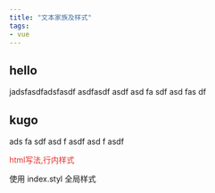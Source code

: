 ```yaml
---
title: "文本家族及样式"
tags:
- vue
---
```


## hello

jadsfasdfadsfasdf 
asdfasdf
asdf
asd
fa
sdf
asd
fas
df

## kugo

ads
fa
sdf
asd
f
asdf
asd
f
asdf

<p style="color: #e33028;">html写法,行内样式</p>
<p class="main-color">使用 index.styl 全局样式</p>
